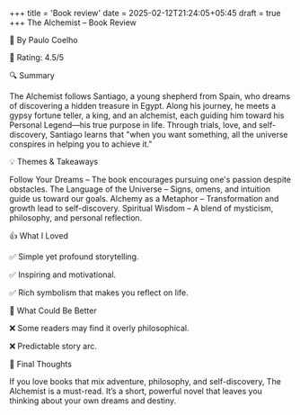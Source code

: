 +++
title = 'Book review'
date = 2025-02-12T21:24:05+05:45
draft = true
+++
The Alchemist – Book Review

📖 By Paulo Coelho

🌟 Rating: 4.5/5

🔍 Summary

The Alchemist follows Santiago, a young shepherd from Spain, who dreams of discovering a hidden treasure in Egypt. Along his journey, he meets a gypsy fortune teller, a king, and an alchemist, each guiding him toward his Personal Legend—his true purpose in life. Through trials, love, and self-discovery, Santiago learns that "when you want something, all the universe conspires in helping you to achieve it."

💡 Themes & Takeaways

Follow Your Dreams – The book encourages pursuing one's passion despite obstacles.
The Language of the Universe – Signs, omens, and intuition guide us toward our goals.
Alchemy as a Metaphor – Transformation and growth lead to self-discovery.
Spiritual Wisdom – A blend of mysticism, philosophy, and personal reflection.

👍 What I Loved

✅ Simple yet profound storytelling.
  
✅ Inspiring and motivational.

✅ Rich symbolism that makes you reflect on life.

🤔 What Could Be Better

❌ Some readers may find it overly philosophical.         

❌ Predictable story arc.

📌 Final Thoughts

If you love books that mix adventure, philosophy, and self-discovery, The Alchemist is a must-read. It’s a short, powerful novel that leaves you thinking about your own dreams and destiny.
